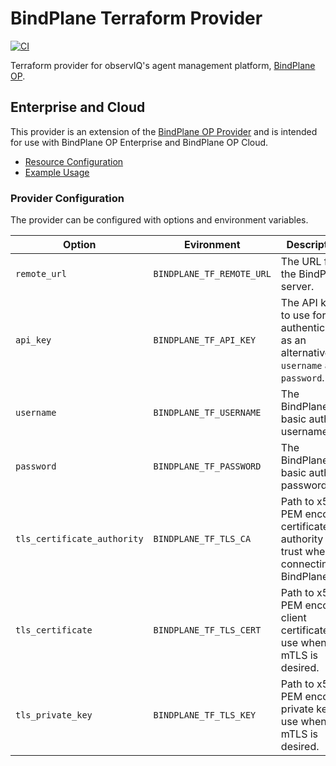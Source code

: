 BindPlane Terraform Provider
==========================

[![CI](https://github.com/observIQ/terraform-provider-bindplane-enterprise/actions/workflows/ci.yml/badge.svg)](https://github.com/observIQ/terraform-provider-bindplane-enterprise/actions/workflows/ci.yml)

Terraform provider for observIQ's agent management platform, [BindPlane OP](https://github.com/observIQ/bindplane-op).

## Enterprise and Cloud

This provider is an extension of the [BindPlane OP Provider](https://github.com/observIQ/terraform-provider-bindplane/tree/main) and is intended for use with BindPlane OP Enterprise and BindPlane OP Cloud.

- [Resource Configuration](https://github.com/observIQ/terraform-provider-bindplane/tree/main/doc/resources)
- [Example Usage](https://github.com/observIQ/terraform-provider-bindplane/tree/main/example)

### Provider Configuration

The provider can be configured with options
and environment variables.

| Option                      | Evironment                | Description                  |
| --------------------------- | ------------------------- | ---------------------------- |
| `remote_url`                | `BINDPLANE_TF_REMOTE_URL` | The URL for the BindPlane server.  |
| `api_key`                   | `BINDPLANE_TF_API_KEY`    | The API key to use for authentication as an alternative to `username` and `password`. |
| `username`                  | `BINDPLANE_TF_USERNAME`   | The BindPlane basic auth username. |
| `password`                  | `BINDPLANE_TF_PASSWORD`   | The BindPlane basic auth password. |
| `tls_certificate_authority` | `BINDPLANE_TF_TLS_CA`     | Path to x509 PEM encoded certificate authority to trust when connecting to BindPlane. |
| `tls_certificate`           | `BINDPLANE_TF_TLS_CERT`   | Path to x509 PEM encoded client certificate to use when mTLS is desired. |
| `tls_private_key`           | `BINDPLANE_TF_TLS_KEY`    | Path to x509 PEM encoded private key to use when mTLS is desired. |

